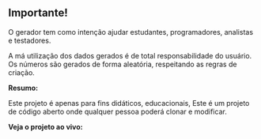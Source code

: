 ## Importante! ##

O gerador tem como intenção ajudar estudantes, programadores, analistas e testadores.

A má utilização dos dados gerados é de total responsabilidade do usuário. Os números são gerados de forma aleatória, respeitando as regras de criação.

**Resumo:**

Este projeto é apenas para fins didáticos, educacionais, Este é um projeto de código aberto onde qualquer pessoa poderá clonar e modificar.

**Veja o projeto ao vivo:**

